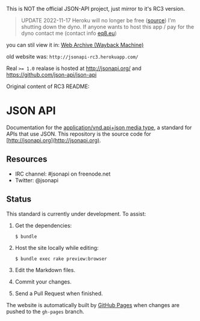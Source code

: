 This is NOT the official JSON-API project, just mirror to it's  RC3 version.


> UPDATE 2022-11-17 Heroku will no  longer be free ([source](https://blog.heroku.com/next-chapter))  I'm shutting down the dyno. If anyone wants to host this app / pay for the dyno contact me (contact info [eq8.eu](https://www.eq8.eu/))

you can stil view it in:  [Web Archive (Wayback Machine)](https://web.archive.org/web/20190709101559/http://jsonapi-rc3.herokuapp.com/)


old website was: `http://jsonapi-rc3.herokuapp.com/`



Real `>= 1.0` realase is hosted at http://jsonapi.org/ and
https://github.com/json-api/json-api

Original content of RC3 README:

JSON API
========

Documentation for the [application/vnd.api+json media
type](http://www.iana.org/assignments/media-types/application/vnd.api+json),
a standard for APIs that use JSON. This repository is the
source code for [http://jsonapi.org](http://jsonapi.org).


Resources
---------

* IRC channel: #jsonapi on freenode.net
* Twitter: @jsonapi


Status
------

This standard is currently under development. To assist:

1. Get the dependencies:

    `$ bundle`

1. Host the site locally while editing:

    `$ bundle exec rake preview:browser`

1. Edit the Markdown files.
1. Commit your changes.
1. Send a Pull Request when finished.

The website is automatically built by [GitHub Pages](http://pages.github.com)
when changes are pushed to the `gh-pages` branch.
